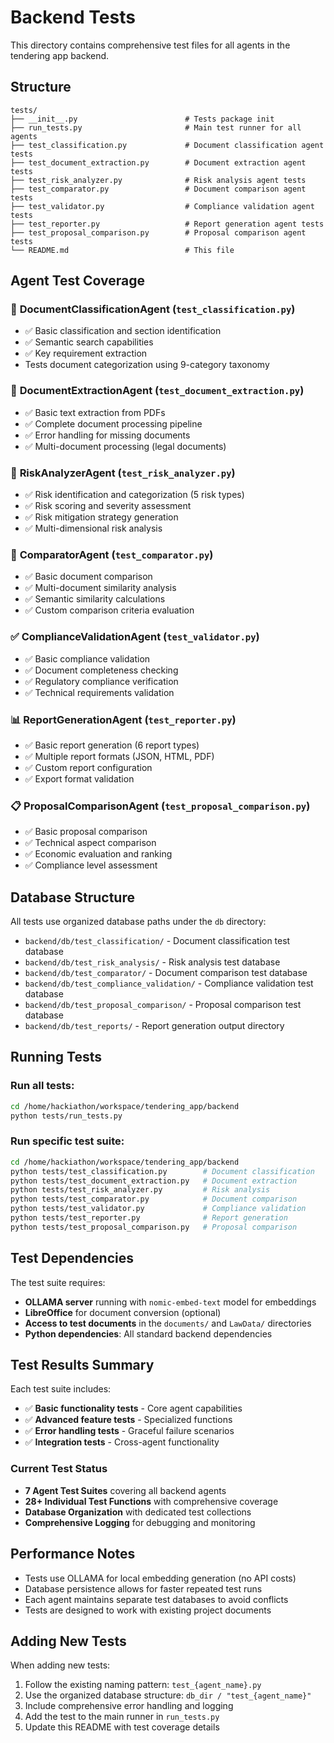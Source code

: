 # Backend Tests

This directory contains comprehensive test files for all agents in the tendering app backend.

## Structure

```
tests/
├── __init__.py                        # Tests package init
├── run_tests.py                       # Main test runner for all agents
├── test_classification.py             # Document classification agent tests
├── test_document_extraction.py        # Document extraction agent tests
├── test_risk_analyzer.py              # Risk analysis agent tests
├── test_comparator.py                 # Document comparison agent tests
├── test_validator.py                  # Compliance validation agent tests
├── test_reporter.py                   # Report generation agent tests
├── test_proposal_comparison.py        # Proposal comparison agent tests
└── README.md                          # This file
```

## Agent Test Coverage

### 🧪 **DocumentClassificationAgent** (`test_classification.py`)
- ✅ Basic classification and section identification
- ✅ Semantic search capabilities 
- ✅ Key requirement extraction
- Tests document categorization using 9-category taxonomy

### 📄 **DocumentExtractionAgent** (`test_document_extraction.py`)
- ✅ Basic text extraction from PDFs
- ✅ Complete document processing pipeline
- ✅ Error handling for missing documents
- ✅ Multi-document processing (legal documents)

### 🚨 **RiskAnalyzerAgent** (`test_risk_analyzer.py`)
- ✅ Risk identification and categorization (5 risk types)
- ✅ Risk scoring and severity assessment
- ✅ Risk mitigation strategy generation
- ✅ Multi-dimensional risk analysis

### 🔄 **ComparatorAgent** (`test_comparator.py`)
- ✅ Basic document comparison
- ✅ Multi-document similarity analysis
- ✅ Semantic similarity calculations
- ✅ Custom comparison criteria evaluation

### ✅ **ComplianceValidationAgent** (`test_validator.py`)
- ✅ Basic compliance validation
- ✅ Document completeness checking
- ✅ Regulatory compliance verification
- ✅ Technical requirements validation

### 📊 **ReportGenerationAgent** (`test_reporter.py`)
- ✅ Basic report generation (6 report types)
- ✅ Multiple report formats (JSON, HTML, PDF)
- ✅ Custom report configuration
- ✅ Export format validation

### 📋 **ProposalComparisonAgent** (`test_proposal_comparison.py`)
- ✅ Basic proposal comparison
- ✅ Technical aspect comparison
- ✅ Economic evaluation and ranking
- ✅ Compliance level assessment

## Database Structure

All tests use organized database paths under the `db` directory:

- `backend/db/test_classification/` - Document classification test database
- `backend/db/test_risk_analysis/` - Risk analysis test database
- `backend/db/test_comparator/` - Document comparison test database
- `backend/db/test_compliance_validation/` - Compliance validation test database
- `backend/db/test_proposal_comparison/` - Proposal comparison test database
- `backend/db/test_reports/` - Report generation output directory

## Running Tests

### Run all tests:
```bash
cd /home/hackiathon/workspace/tendering_app/backend
python tests/run_tests.py
```

### Run specific test suite:
```bash
cd /home/hackiathon/workspace/tendering_app/backend
python tests/test_classification.py        # Document classification
python tests/test_document_extraction.py   # Document extraction
python tests/test_risk_analyzer.py         # Risk analysis
python tests/test_comparator.py            # Document comparison
python tests/test_validator.py             # Compliance validation
python tests/test_reporter.py              # Report generation
python tests/test_proposal_comparison.py   # Proposal comparison
```

## Test Dependencies

The test suite requires:
- **OLLAMA server** running with `nomic-embed-text` model for embeddings
- **LibreOffice** for document conversion (optional)
- **Access to test documents** in the `documents/` and `LawData/` directories
- **Python dependencies**: All standard backend dependencies

## Test Results Summary

Each test suite includes:
- ✅ **Basic functionality tests** - Core agent capabilities
- ✅ **Advanced feature tests** - Specialized functions
- ✅ **Error handling tests** - Graceful failure scenarios
- ✅ **Integration tests** - Cross-agent functionality

### Current Test Status
- **7 Agent Test Suites** covering all backend agents
- **28+ Individual Test Functions** with comprehensive coverage
- **Database Organization** with dedicated test collections
- **Comprehensive Logging** for debugging and monitoring

## Performance Notes

- Tests use OLLAMA for local embedding generation (no API costs)
- Database persistence allows for faster repeated test runs
- Each agent maintains separate test databases to avoid conflicts
- Tests are designed to work with existing project documents

## Adding New Tests

When adding new tests:
1. Follow the existing naming pattern: `test_{agent_name}.py`
2. Use the organized database structure: `db_dir / "test_{agent_name}"`
3. Include comprehensive error handling and logging
4. Add the test to the main runner in `run_tests.py`
5. Update this README with test coverage details
